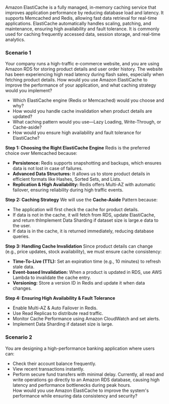 Amazon ElastiCache is a fully managed, in-memory caching service that improves application performance by reducing database load and latency. It supports Memcached and Redis, allowing fast data retrieval for real-time applications. ElastiCache automatically handles scaling, patching, and maintenance, ensuring high availability and fault tolerance. It is commonly used for caching frequently accessed data, session storage, and real-time analytics.

### Scenario 1 ###
Your company runs a high-traffic e-commerce website, and you are using Amazon RDS for storing product details and user order history. The website has been experiencing high read latency during flash sales, especially when fetching product details. How would you use Amazon ElastiCache to improve the performance of your application, and what caching strategy would you implement?
- Which ElastiCache engine (Redis or Memcached) would you choose and why?
- How would you handle cache invalidation when product details are updated?
- What caching pattern would you use—Lazy Loading, Write-Through, or Cache-aside?
- How would you ensure high availability and fault tolerance for ElastiCache?

**Step 1: Choosing the Right ElastiCache Engine**
Redis is the preferred choice over Memcached because:
- **Persistence:** Redis supports snapshotting and backups, which ensures data is not lost in case of failures.
- **Advanced Data Structures:** It allows us to store product details in efficient formats like Hashes, Sorted Sets, and Lists.
- **Replication & High Availability:** Redis offers Multi-AZ with automatic failover, ensuring reliability during high traffic events.

**Step 2: Caching Strategy**
We will use the **Cache-Aside** Pattern because:
- The application will first check the cache for product details.
- If data is not in the cache, it will fetch from RDS, update ElastiCache, and return thImplement Data Sharding if dataset size is large.e data to the user.
- If data is in the cache, it is returned immediately, reducing database queries.

**Step 3: Handling Cache Invalidation**
Since product details can change (e.g., price updates, stock availability), we must ensure cache consistency:
- **Time-To-Live (TTL):** Set an expiration time (e.g., 10 minutes) to refresh stale data.
- **Event-based Invalidation:** When a product is updated in RDS, use AWS Lambda to invalidate the cache entry.
- **Versioning:** Store a version ID in Redis and update it when data changes.

**Step 4: Ensuring High Availability & Fault Tolerance**
- Enable Multi-AZ & Auto Failover in Redis.
- Use Read Replicas to distribute read traffic.
- Monitor Cache Performance using Amazon CloudWatch and set alerts.
- Implement Data Sharding if dataset size is large.


### Scenario 2 ###
You are designing a high-performance banking application where users can:
- Check their account balance frequently.
- View recent transactions instantly.
- Perform secure fund transfers with minimal delay.
Currently, all read and write operations go directly to an Amazon RDS database, causing high latency and performance bottlenecks during peak hours.<br>
How would you use Amazon ElastiCache to improve the system's performance while ensuring data consistency and security?
